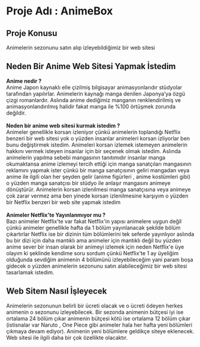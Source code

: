 # Proje Adı : AnimeBox

## Proje Konusu
Animelerin sezonunu satın alıp izleyebildiğimiz bir web sitesi 

## Neden Bir Anime Web Sitesi Yapmak İstedim
**Anime nedir ?**</br>
Anime Japon kaynaklı elle çizilmiş bilgisayar animasyonlarıdır stüdyolar tarafından yapılırlar. Animelerin kaynağı manga denilen Japonya’ya 
özgü çizgi romanlardır. Aslında anime dediğimiz manganın renklendirilmiş ve animasyonlandırılmış halidir fakat manga ile %100 örtüşmek zorunda değildir.</br></br>
**Neden bir anime web sitesi kurmak istedim ?**</br>
Animeler genellikle korsan 
izleniyor çünkü animelerin toplandığı Netflix benzeri bir web sitesi yok o yüzden insanlar animeleri korsan izliyorlar ben bunu değiştirmek istedim. Animeleri korsan izlemek 
istemeyen animelerin hakkını vermek isteyen insanlar için  bir seçenek olmak istedim. Aslında animelerin yapılma sebebi mangasının tanıtımıdır insanlar manga okumaktansa
anime izlemeyi tercih ettiği için manga sanatçıları mangasının reklamını yapmak ister çünkü bir manga sanatçısının geliri mangadan veya  anime ile ilgili olan
her şeyden gelir (anime figürleri , anime kostümleri gibi)  o yüzden manga sanatçısı bir stüdyo ile anlaşır mangasını animeye dönüştürür. Animelerin korsan izlenilmesi
manga sanatçısına veya animeye çok zarar vermez ama ben yinede korsan izlenilmesine karşıyım o yüzden bir Netflix benzeri bir web site yapmak istedim</br></br>
**Animeler Netflix'te Yayınlanmıyor mu ?**</br>
Bazı animeler Netflix'te var fakat Netflix'in yapısı animelere uygun değil çünkü animeler 
genellikle hafta da 1 bölüm yayınlanacak şekilde bölüm çıkartırlar Netflix ise bir dizinin tüm bölümlerini tek seferde yayınlıyor aslında bu bir dizi için daha mantıklı ama 
animeler için mantıklı değil bu yüzden anime sever bir insan olarak bir animeyi izlemek için neden Netflix'e üye olayım ki şeklinde kendime soru sordum çünkü Netflix'te 1 ay 
üyeliğim olduğunda sevdiğim animenin 4 bölümünü izleyebileceğim yani param boşa gidecek o yüzden animelerin sezonunu satın alabileceğimiz bir web sitesi tasarlamak istedim.

## Web Sitem Nasıl İşleyecek
Animelerin sezonunun belirli bir ücreti olacak ve o ücreti ödeyen herkes animenin o sezonunu izleyebilecek. Bir sezonda animenin bütçesi iyi ise ortalama 24 bölüm çıkar 
animenin bütçesi kötü ise ortalama 12 bölüm çıkar (istisnalar var Naruto , One Piece gibi animeler hala her hafta yeni bölümleri çıkmaya devam ediyor).
Animenin yeni bölümlere geldikçe siteye eklenecek. Web sitesi ile ilgili daha bir çok özellikte olacaktır.  
